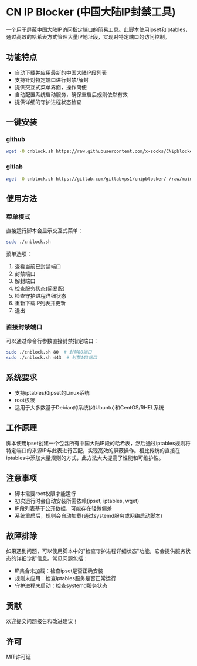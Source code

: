 # CN IP Blocker (中国大陆IP封禁工具)

一个用于屏蔽中国大陆IP访问指定端口的简易工具。此脚本使用ipset和iptables，通过高效的哈希表方式管理大量IP地址段，实现对特定端口的访问控制。

## 功能特点

- 自动下载并应用最新的中国大陆IP段列表
- 支持针对特定端口进行封禁/解封
- 提供交互式菜单界面，操作简便
- 自动配置系统启动服务，确保重启后规则依然有效
- 提供详细的守护进程状态检查

## 一键安装

### github
```bash
wget -O cnblock.sh https://raw.githubusercontent.com/x-socks/CNipblocker/refs/heads/main/cnblock.sh && chmod +x cnblock.sh && sudo ./cnblock.sh
```


### gitlab
```bash
wget -O cnblock.sh https://gitlab.com/gitlabvps1/cnipblocker/-/raw/main/cnblock.sh && chmod +x cnblock.sh && sudo ./cnblock.sh
```


## 使用方法

### 菜单模式
直接运行脚本会显示交互式菜单：
```bash
sudo ./cnblock.sh
```

菜单选项：
1. 查看当前已封禁端口
2. 封禁端口
3. 解封端口
4. 检查服务状态(简易版)
5. 检查守护进程详细状态
6. 重新下载IP列表并更新
0. 退出

### 直接封禁端口
可以通过命令行参数直接封禁指定端口：
```bash
sudo ./cnblock.sh 80  # 封禁80端口
sudo ./cnblock.sh 443  # 封禁443端口
```

## 系统要求

- 支持iptables和ipset的Linux系统
- root权限
- 适用于大多数基于Debian的系统(如Ubuntu)和CentOS/RHEL系统

## 工作原理

脚本使用ipset创建一个包含所有中国大陆IP段的哈希表，然后通过iptables规则将特定端口的来源IP与此表进行匹配，实现高效的屏蔽操作。相比传统的直接在iptables中添加大量规则的方式，此方法大大提高了性能和可维护性。

## 注意事项

- 脚本需要root权限才能运行
- 初次运行时会自动安装所需依赖(ipset, iptables, wget)
- IP段列表基于公开数据，可能存在轻微偏差
- 系统重启后，规则会自动加载(通过systemd服务或网络启动脚本)

## 故障排除

如果遇到问题，可以使用脚本中的"检查守护进程详细状态"功能，它会提供服务状态的详细诊断信息。常见问题包括：

- IP集合未加载：检查ipset是否正确安装
- 规则未应用：检查iptables服务是否正常运行
- 守护进程未启动：检查systemd服务状态

## 贡献

欢迎提交问题报告和改进建议！

## 许可

MIT许可证

